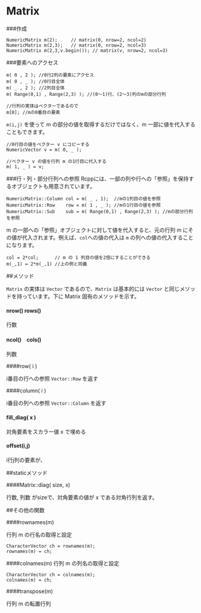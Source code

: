# Matrix

###作成

```
NumericMatrix m(2);     // matrix(0, nrow=2, ncol=2)
NumericMatrix m(2,3);   // matrix(0, nrow=2, ncol=3)
NumericMatrix m(2,3,v.begin()); // matrix(v, nrow=2, ncol=3)
```

###要素へのアクセス

```
m( 0 , 2 ); //0行2列の要素にアクセス
m( 0 , _ ); //0行目全体
m( _ , 2 ); //2列目全体
m( Range(0,1) , Range(2,3) ); //(0〜1)行、(2〜3)列のmの部分行列

//行列の実体はベクターであるので
m[0]; //mの0番目の要素
```

`m(i,j)` を使って m の部分の値を取得するだけではなく、m 一部に値を代入することもできます。

```
//0行目の値をベクター v にコピーする
NumericVector v = m( 0, _ ); 

//ベクター v の値を行列 m の1行目に代入する
m( 1, _ ) = v;
```

###行・列・部分行列への参照
Rcppには、一部の列や行への「参照」を保持するオブジェクトも用意されています。

```
NumericMatrix::Column col = m( _ , 1);  //mの1列目の値を参照
NumericMatrix::Row    row = m( 1 , _ ); //mの1行目の値を参照
NumericMatrix::Sub    sub = m( Range(0,1) , Range(2,3) ); //mの部分行列を参照
```

m の一部への「参照」オブジェクトに対して値を代入すると、元の行列 m にその値が代入されます。例えば、`col`への値の代入は `m` の列への値の代入することになります。

```
col = 2*col;      // m の 1 列目の値を2倍にすることができる
m(_,1) = 2*m(_,1) //上の例と同義
```




##メソッド

`Matrix` の実体は `Vector` であるので、`Matrix` は基本的には `Vector` と同じメソッドを持っています。下に Matrix 固有のメソッドを示す。

#### nrow() rows()

行数

#### ncol()　cols()
列数

####row( i )

i番目の行への参照 `Vector::Row` を返す

####column( i )

i番目の列への参照 `Vector::Column` を返す

#### fill_diag( x )

対角要素をスカラー値 x で埋める

#### offset(i,j)

i行j列の要素が、


##staticメソッド

####Matrix::diag( size, x)

行数, 列数 がsizeで、対角要素の値が x である対角行列を返す。



##その他の関数

####rownames(m)

行列 m の行名の取得と設定

```
CharacterVector ch = rownames(m);
rownames(m) = ch;
```

####colnames(m)
行列 m の列名の取得と設定
```
CharacterVector ch = colnames(m);
colnames(m) = ch;
```


####transpose(m)

行列 m の転置行列


